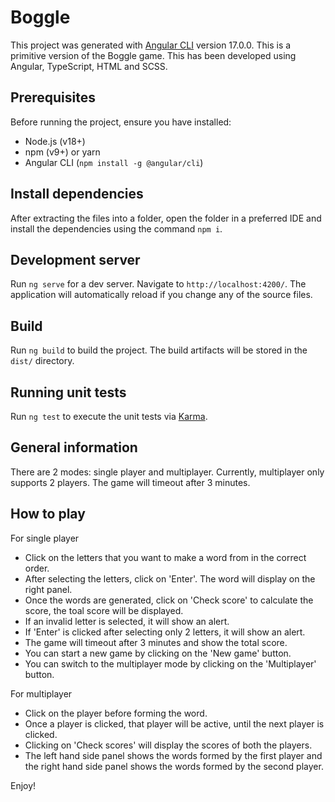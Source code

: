 # Boggle

This project was generated with [Angular CLI](https://github.com/angular/angular-cli) version 17.0.0. 
This is a primitive version of the Boggle game. This has been developed using Angular, TypeScript, HTML and SCSS.

## Prerequisites

Before running the project, ensure you have installed:  
- Node.js (v18+)  
- npm (v9+) or yarn  
- Angular CLI (`npm install -g @angular/cli`) 

## Install dependencies

After extracting the files into a folder, open the folder in a preferred IDE and install the dependencies using the command `npm i`. 

## Development server

Run `ng serve` for a dev server. Navigate to `http://localhost:4200/`. The application will automatically reload if you change any of the source files.

## Build

Run `ng build` to build the project. The build artifacts will be stored in the `dist/` directory.

## Running unit tests

Run `ng test` to execute the unit tests via [Karma](https://karma-runner.github.io).

## General information

There are 2 modes: single player and multiplayer. Currently, multiplayer only supports 2 players. The game will timeout after 3 minutes.

## How to play

For single player
- Click on the letters that you want to make a word from in the correct order.
- After selecting the letters, click on 'Enter'. The word will display on the right panel.
- Once the words are generated, click on 'Check score' to calculate the score, the toal score will be displayed.
- If an invalid letter is selected, it will show an alert.
- If 'Enter' is clicked after selecting only 2 letters, it will show an alert.
- The game will timeout after 3 minutes and show the total score.
- You can start a new game by clicking on the 'New game' button.
- You can switch to the multiplayer mode by clicking on the 'Multiplayer' button.

For multiplayer
- Click on the player before forming the word. 
- Once a player is clicked, that player will be active, until the next player is clicked.
- Clicking on 'Check scores' will display the scores of both the players.
- The left hand side panel shows the words formed by the first player and the right hand side panel shows the words formed by the second player.

Enjoy!





